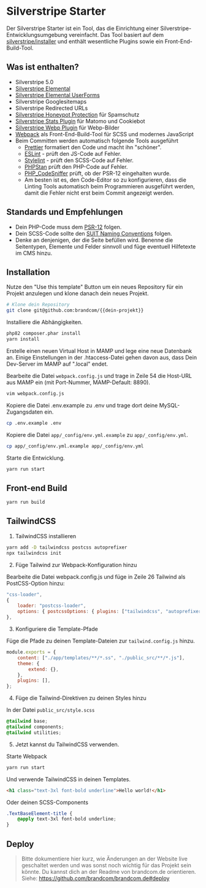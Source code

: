 # Silverstripe Starter

Der Silverstripe Starter ist ein Tool, das die Einrichtung einer Silverstripe-Entwicklungsumgebung vereinfacht. Das Tool basiert auf dem [silverstripe/installer](https://github.com/silverstripe/silverstripe-installer) und enthält wesentliche Plugins sowie ein Front-End-Build-Tool.

## Was ist enthalten?

-   Silverstripe 5.0
-   [Silverstripe Elemental](https://github.com/silverstripe/silverstripe-elemental)
-   [Silverstripe Elemental UserForms](https://github.com/dnadesign/silverstripe-elemental-userforms)
-   Silverstripe Googlesitemaps
-   Silverstripe Redirected URLs
-   [Silverstripe Honeypot Protection](https://github.com/brandcom/silverstripe-honeypotprotection) für Spamschutz
-   [Silverstripe Stats Plugin](https://github.com/brandcom/silverstripe-analytics) für Matomo und Cookiebot
-   [Silverstripe Webp Plugin](https://github.com/brandcom/silverstripe-webp) für Webp-Bilder
-   [Webpack](https://webpack.js.org/) als Front-End-Build-Tool für SCSS und modernes JavaScript
-   Beim Committen werden automatisch folgende Tools ausgeführt
    -   [Prettier](https://prettier.io/) formatiert den Code und macht ihn "schöner".
    -   [ESLint](https://eslint.org/) - prüft den JS-Code auf Fehler.
    -   [Stylelint](https://stylelint.io/) - prüft den SCSS-Code auf Fehler.
    -   [PHPStan](https://phpstan.org/) prüft den PHP-Code auf Fehler.
    -   [PHP_CodeSniffer](https://github.com/squizlabs/PHP_CodeSniffer) prüft, ob der PSR-12 eingehalten wurde.
    -   Am besten ist es, den Code-Editor so zu konfigurieren, dass die Linting Tools automatisch beim Programmieren ausgeführt werden, damit die Fehler nicht erst beim Commit angezeigt werden.

## Standards und Empfehlungen

-   Dein PHP-Code muss dem [PSR-12](https://www.php-fig.org/psr/psr-12/) folgen.
-   Dein SCSS-Code sollte den [SUIT Naming Conventions](https://github.com/suitcss/suit/blob/master/doc/naming-conventions.md) folgen.
-   Denke an denjenigen, der die Seite befüllen wird. Benenne die Seitentypen, Elemente und Felder sinnvoll und füge eventuell Hilfetexte im CMS hinzu.

## Installation

Nutze den "Use this template" Button um ein neues Repository für ein Projekt anzulegen und klone danach dein neues Projekt.

```sh
# Klone dein Repository
git clone git@github.com:brandcom/{{dein-projekt}}
```

Installiere die Abhängigkeiten.

```sh
php82 composer.phar install
yarn install
```

Erstelle einen neuen Virtual Host in MAMP und lege eine neue Datenbank an.
Einige Einstellungen in der .htaccess-Datei gehen davon aus, dass Dein Dev-Server im MAMP auf ".local" endet.

Bearbeite die Datei `webpack.config.js` und trage in Zeile 54 die Host-URL aus MAMP ein (mit Port-Nummer, MAMP-Default: 8890).

```sh
vim webpack.config.js
```

Kopiere die Datei .env.example zu .env und trage dort deine MySQL-Zugangsdaten ein.

```sh
cp .env.example .env
```

Kopiere die Datei `app/_config/env.yml.example` zu `app/_config/env.yml`.

```sh
cp app/_config/env.yml.example app/_config/env.yml
```

Starte die Entwicklung.

```sh
yarn run start
```

## Front-end Build

```sh
yarn run build
```

## TailwindCSS

1. TailwindCSS installieren

```sh
yarn add -D tailwindcss postcss autoprefixer
npx tailwindcss init
```

2. Füge Tailwind zur Webpack-Konfiguration hinzu

Bearbeite die Datei webpack.config.js und füge in Zeile 26 Tailwind als PostCSS-Option hinzu:

```javascript
"css-loader",
{
    loader: "postcss-loader",
    options: { postcssOptions: { plugins: ["tailwindcss", "autoprefixer"] } },
},
```

3. Konfiguriere die Template-Pfade

Füge die Pfade zu deinen Template-Dateien zur `tailwind.config.js` hinzu.

```javascript
module.exports = {
    content: ["./app/templates/**/*.ss", "./public_src/**/*.js"],
    theme: {
        extend: {},
    },
    plugins: [],
};
```

4. Füge die Tailwind-Direktiven zu deinen Styles hinzu

In der Datei `public_src/style.scss`

```scss
@tailwind base;
@tailwind components;
@tailwind utilities;
```

5. Jetzt kannst du TailwindCSS verwenden.

Starte Webpack

```sh
yarn run start
```

Und verwende TailwindCSS in deinen Templates.

```html
<h1 class="text-3xl font-bold underline">Hello world!</h1>
```

Oder deinen SCSS-Components

```scss
.TextBaseElement-title {
    @apply text-3xl font-bold underline;
}
```

## Deploy

> Bitte dokumentiere hier kurz, wie Änderungen an der Website live geschaltet werden und was sonst noch wichtig für das
> Projekt sein könnte. Du kannst dich an der Readme von brandcom.de orientieren.
> Siehe: https://github.com/brandcom/brandcom.de#deploy
